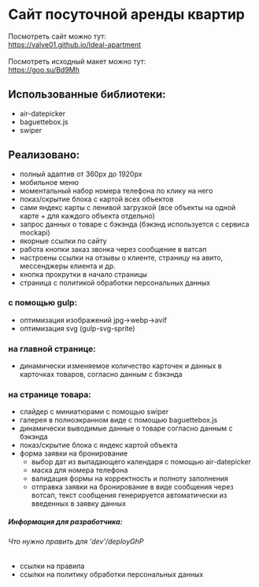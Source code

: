 # Сайт посуточной аренды квартир

Посмотреть сайт можно тут:<br>
<https://valve01.github.io/Ideal-apartment><br>
<br>
Посмотреть исходный макет можно тут:<br>
<https://goo.su/Bd9Mh>


## Использованные библиотеки:
- air-datepicker
- baguettebox.js
- swiper

## Реализовано:
- полный адаптив от 360px до 1920px
- мобильное меню
- моментальный набор номера телефона по клику на него
- показ/скрытие блока с картой всех объектов
- сами яндекс карты с ленивой загрузкой (все объекты на одной карте + для каждого объекта отдельно)
- запрос данных о товаре с бэкэнда (бэкэнд используется с сервиса mockapi)
- якорные ссылки по сайту
- работа кнопки заказ звонка через сообщение в ватсап
- настроены ссылки на отзывы о клиенте, страницу на авито, мессенджеры клиента и др.
- кнопка прокрутки в начало страницы
- страница с политикой обработки персональных данных

### с помощью gulp:
- оптимизация изображений jpg->webp->avif
- оптимизация svg (gulp-svg-sprite)

### на главной странице: 
- динамически изменяемое количество карточек и данных в карточках товаров, согласно данным с бэкэнда

### на странице товара:
- слайдер с миниатюрами с помощью swiper
- галерея в полноэкранном виде с помощью baguettebox.js
- динамически выводимые данные о товаре согласно данным с бэкэнда
- показ/скрытие блока с яндекс картой объекта
- форма заявки на бронирование
  - выбор дат из выпадающего календаря с помощью air-datepicker
  - маска для номера телефона
  - валидация формы на корректность и полноту заполнения
  - отправка заявки на бронирование в виде сообщения через вотсап, текст сообщения генерируется автоматически из введенных в заявку данных



##### Информация для разработчика:
###### Что нужно править для 'dev'/deployGhP

- ссылки на правила 
- ссылки на политику обработки персональных данных